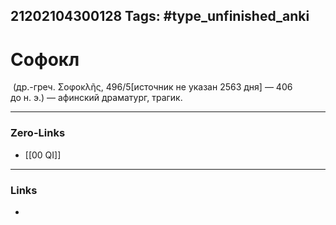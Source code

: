 21202104300128
Tags: #type_unfinished_anki
---
# Софокл

 (др.-греч. Σοφοκλῆς, 496/5[источник не указан 2563 дня] — 406 до н. э.) — афинский драматург, трагик.

---
### Zero-Links
- [[00 QI]]
---
### Links
-